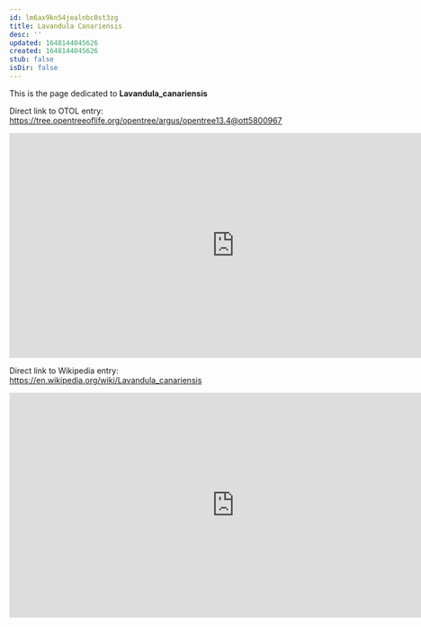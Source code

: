 ```yaml
---
id: lm6ax9kn54jealnbc0st3zg
title: Lavandula Canariensis
desc: ''
updated: 1648144045626
created: 1648144045626
stub: false
isDir: false
---
```

This is the page dedicated to **Lavandula_canariensis**


Direct link to OTOL entry: https://tree.opentreeoflife.org/opentree/argus/opentree13.4@ott5800967



<html>
    <body>
    <iframe src="https://tree.opentreeoflife.org/opentree/argus/opentree13.4@ott5800967"
    width="800" height="400" frameborder="0" allowfullscreen> </iframe>
    </body>
</html>
    


Direct link to Wikipedia entry: https://en.wikipedia.org/wiki/Lavandula_canariensis



<html>
    <body>
    <iframe src="https://en.wikipedia.org/wiki/Lavandula_canariensis"
    width="800" height="400" frameborder="0" allowfullscreen> </iframe>
    </body>
</html>
    
